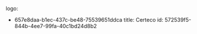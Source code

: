 logo:
  - 657e8daa-b1ec-437c-be48-75539651ddca
title: Certeco
id: 572539f5-844b-4ee7-99fa-40c1bd24d8b2
